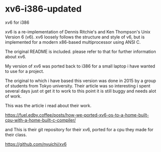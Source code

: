 # xv6-i386-updated
xv6 for i386 

xv6 is a re-implementation of Dennis Ritchie's and Ken Thompson's Unix
Version 6 (v6).  xv6 loosely follows the structure and style of v6,
but is implemented for a modern x86-based multiprocessor using ANSI C.

The original README is included. please refer to that for further information about xv6.

My version of xv6 was ported back to i386 for a small laptop i have wanted to use for a project.

The original to which i have based this version was done in 2015 by a group of students from Tokyo university.
Their article was so interesting i spent several days just ot get it to work to this point it is still buggy and 
needs alot of work.

This was the article i read about their work.

https://fuel.edby.coffee/posts/how-we-ported-xv6-os-to-a-home-built-cpu-with-a-home-built-c-compiler/

and This is their git repository for their xv6, ported for a cpu they made for their class. 

https://github.com/nyuichi/xv6
